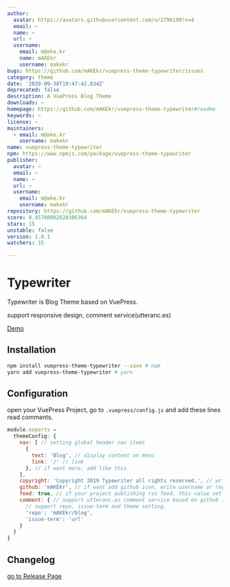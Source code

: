 ```yaml
---
author:
  avatar: https://avatars.githubusercontent.com/u/2796198?v=4
  email: ~
  name: ~
  url: ~
  username:
    email: m@ake.kr
    name: mAKEkr
    username: makekr
bugs: https://github.com/mAKEkr/vuepress-theme-typewriter/issues
category: theme
date: '2020-09-30T19:47:42.834Z'
deprecated: false
description: A VuePress Blog Theme
downloads: ~
homepage: https://github.com/mAKEkr/vuepress-theme-typewriter#readme
keywords: ~
license: ~
maintainers:
  - email: m@ake.kr
    username: makekr
name: vuepress-theme-typewriter
npm: https://www.npmjs.com/package/vuepress-theme-typewriter
publisher:
  avatar: ~
  email: ~
  name: ~
  url: ~
  username:
    email: m@ake.kr
    username: makekr
repository: https://github.com/mAKEkr/vuepress-theme-typewriter
score: 0.45788002820386364
stars: 15
unstable: false
version: 1.0.1
watchers: 15

---
```


# Typewriter
Typewriter is Blog Theme based on VuePress.

support responsive design, comment service(utteranc.es)

[Demo](https://ake.kr/)

## Installation

``` bash
npm install vuepress-theme-typewriter --save # npm
yarn add vuepress-theme-typewriter # yarn
```

## Configuration

open your VuePress Project, go to `.vuepress/config.js` and add these lines read comments.
``` javascript
module.exports =
  themeConfig: {
    nav: [ // setting global header nav items
      {
        text: 'Blog', // display context on menu
        link: '/' // link
      }, // if want more, add like this
    ],
    copyright: 'Copyright 2019 Typewriter all rights reserved.', // write copyright on layour footer.
    github: 'mAKEkr', // if want add github icon, write username or repository id(example, mAKEkr or mAKEkr/vuepress-theme-typewriter)
    feed: true, // if your project publishing rss feed, this value set to true. add links on footer.
    comment: { // support utteranc.es comment service based on github issue. if this value(comment) dosen't exists, theme is considered unavailable for comment service.
      // support repo, issue-term and theme setting.
      'repo': 'mAKEkr/blog', 
      'issue-term': 'url'
    }
  }
}

```

## Changelog
[go to Release Page](https://github.com/mAKEkr/vuepress-theme-typewriter/releases)